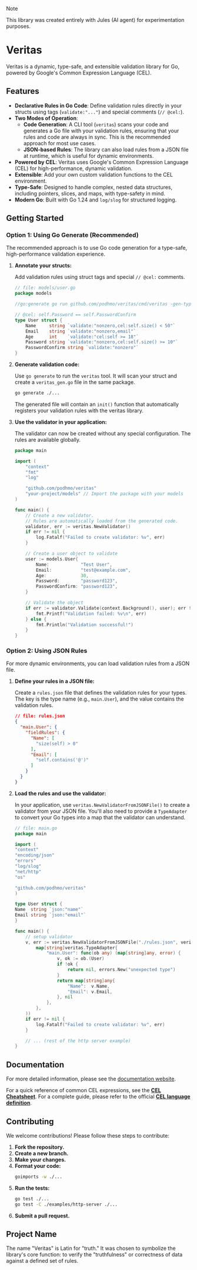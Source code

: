 >[!NOTE]
>This library was created entirely with Jules (AI agent) for experimentation purposes.

# Veritas

Veritas is a dynamic, type-safe, and extensible validation library for Go, powered by Google's Common Expression Language (CEL).

## Features

- **Declarative Rules in Go Code**: Define validation rules directly in your structs using tags (`validate:"..."`) and special comments (`// @cel:`).
- **Two Modes of Operation**:
    - **Code Generation**: A CLI tool (`veritas`) scans your code and generates a Go file with your validation rules, ensuring that your rules and code are always in sync. This is the recommended approach for most use cases.
    - **JSON-based Rules**: The library can also load rules from a JSON file at runtime, which is useful for dynamic environments.
- **Powered by CEL**: Veritas uses Google's Common Expression Language (CEL) for high-performance, dynamic validation.
- **Extensible**: Add your own custom validation functions to the CEL environment.
- **Type-Safe**: Designed to handle complex, nested data structures, including pointers, slices, and maps, with type-safety in mind.
- **Modern Go**: Built with Go 1.24 and `log/slog` for structured logging.

## Getting Started

### Option 1: Using Go Generate (Recommended)

The recommended approach is to use Go code generation for a type-safe, high-performance validation experience.

1.  **Annotate your structs:**

    Add validation rules using struct tags and special `// @cel:` comments.

    ```go
    // file: models/user.go
    package models

    //go:generate go run github.com/podhmo/veritas/cmd/veritas -gen-type=User -out-name=veritas_gen.go

    // @cel: self.Password == self.PasswordConfirm
    type User struct {
        Name     string `validate:"nonzero,cel:self.size() < 50"`
        Email    string `validate:"nonzero,email"`
        Age      int    `validate:"cel:self >= 18"`
        Password string `validate:"nonzero,cel:self.size() >= 10"`
        PasswordConfirm string `validate:"nonzero"`
    }
    ```

2.  **Generate validation code:**

    Use `go generate` to run the `veritas` tool. It will scan your struct and create a `veritas_gen.go` file in the same package.

    ```bash
    go generate ./...
    ```

    The generated file will contain an `init()` function that automatically registers your validation rules with the veritas library.

3.  **Use the validator in your application:**

    The validator can now be created without any special configuration. The rules are available globally.

    ```go
    package main

    import (
        "context"
        "fmt"
        "log"

        "github.com/podhmo/veritas"
        "your-project/models" // Import the package with your models
    )

    func main() {
        // Create a new validator.
        // Rules are automatically loaded from the generated code.
        validator, err := veritas.NewValidator()
        if err != nil {
            log.Fatalf("Failed to create validator: %v", err)
        }

        // Create a user object to validate
        user := models.User{
            Name:            "Test User",
            Email:           "test@example.com",
            Age:             30,
            Password:        "password123",
            PasswordConfirm: "password123",
        }

        // Validate the object
        if err := validator.Validate(context.Background(), user); err != nil {
            fmt.Printf("Validation failed: %v\n", err)
        } else {
            fmt.Println("Validation successful!")
        }
    }
    ```

### Option 2: Using JSON Rules

For more dynamic environments, you can load validation rules from a JSON file.

1.  **Define your rules in a JSON file:**

    Create a `rules.json` file that defines the validation rules for your types. The key is the type name (e.g., `main.User`), and the value contains the validation rules.

    ```json
    // file: rules.json
    {
      "main.User": {
        "fieldRules": {
          "Name": [
            "size(self) > 0"
          ],
          "Email": [
            "self.contains('@')"
          ]
        }
      }
    }
    ```

2.  **Load the rules and use the validator:**

    In your application, use `veritas.NewValidatorFromJSONFile()` to create a validator from your JSON file. You'll also need to provide a `TypeAdapter` to convert your Go types into a map that the validator can understand.

    ```go
    // file: main.go
    package main

    import (
	"context"
	"encoding/json"
	"errors"
	"log/slog"
	"net/http"
	"os"

	"github.com/podhmo/veritas"
    )

    type User struct {
	Name  string `json:"name"`
	Email string `json:"email"`
    }

    func main() {
        // setup validator
        v, err := veritas.NewValidatorFromJSONFile("./rules.json", veritas.WithTypeAdapters(
            map[string]veritas.TypeAdapter{
                "main.User": func(ob any) (map[string]any, error) {
                    v, ok := ob.(User)
                    if !ok {
                        return nil, errors.New("unexpected type")
                    }
                    return map[string]any{
                        "Name":  v.Name,
                        "Email": v.Email,
                    }, nil
                },
            },
        ))
        if err != nil {
            log.Fatalf("Failed to create validator: %v", err)
        }

        // ... (rest of the http server example)
    }
    ```

## Documentation

For more detailed information, please see the [documentation website](docs/website/index.md).

For a quick reference of common CEL expressions, see the [**CEL Cheatsheet**](docs/website/cel-cheatsheet.md). For a complete guide, please refer to the official [**CEL language definition**](https://github.com/google/cel-spec/blob/master/doc/langdef.md).

## Contributing

We welcome contributions! Please follow these steps to contribute:

1.  **Fork the repository.**
2.  **Create a new branch.**
3.  **Make your changes.**
4.  **Format your code:**
    ```bash
    goimports -w ./...
    ```
5.  **Run the tests:**
    ```bash
    go test ./...
    go test -C ./examples/http-server ./...
    ```
6.  **Submit a pull request.**

## Project Name

The name "Veritas" is Latin for "truth." It was chosen to symbolize the library's core function: to verify the "truthfulness" or correctness of data against a defined set of rules.

